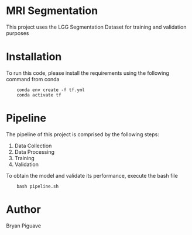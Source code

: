 # MRI Segmentation 

This project uses the LGG Segmentation Dataset for training and validation purposes



#  Installation
To run this code, please install the requirements using the following command from conda
```
    conda env create -f tf.yml
    conda activate tf

```


# Pipeline
The pipeline of this project is comprised by the following steps:

1. Data Collection
2. Data Processing 
3. Training 
4. Validation

To obtain the model and validate its performance, execute the bash file 
```
    bash pipeline.sh
```



    

# Author 
Bryan Piguave 